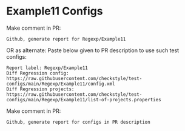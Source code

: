 # Example11 Configs
Make comment in PR:
```
Github, generate report for Regexp/Example11
```
OR as alternate:
Paste below given to PR description to use such test configs:
```
Report label: Regexp/Example11
Diff Regression config: https://raw.githubusercontent.com/checkstyle/test-configs/main/Regexp/Example11/config.xml
Diff Regression projects: https://raw.githubusercontent.com/checkstyle/test-configs/main/Regexp/Example11/list-of-projects.properties
```
Make comment in PR:
```
Github, generate report for configs in PR description
```
